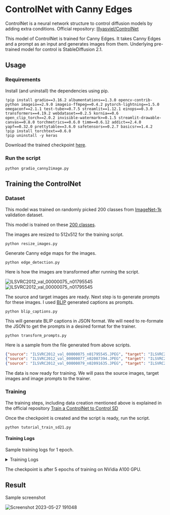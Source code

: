 # ControlNet with Canny Edges

ControlNet is a neural network structure to control diffusion models by adding extra conditions. Official repository: [lllyasviel/ControlNet](https://github.com/lllyasviel/ControlNet)

This model of ControlNet is trained for Canny Edges. It takes Canny Edges and a prompt as an input and generates images from them. Underlying pre-trained model for control is StableDiffusion 2.1.

## Usage

### Requirements
Install (and uninstall) the dependencies using pip.

```
!pip install gradio==3.16.2 albumentations==1.3.0 opencv-contrib-python imageio==2.9.0 imageio-ffmpeg==0.4.2 pytorch-lightning==1.5.0 omegaconf==2.1.1 test-tube>=0.7.5 streamlit==1.12.1 einops==0.3.0 transformers==4.19.2 webdataset==0.2.5 kornia==0.6 open_clip_torch==2.0.2 invisible-watermark>=0.1.5 streamlit-drawable-canvas==0.8.0 torchmetrics==0.6.0 timm==0.6.12 addict==2.4.0 yapf==0.32.0 prettytable==3.6.0 safetensors==0.2.7 basicsr==1.4.2
!pip install torchtext==0.6.0
!pip uninstall -y keras
```

Download the trained checkpoint [here](https://drive.google.com/file/d/10lH_Yl0OLqEu1-98LzX1_2QyjuZvSk7o/view?usp=sharing).

### Run the script
```
python gradio_canny2image.py
```

## Training the ControlNet

### Dataset
This model was trained on randomly picked 200 classes from [ImageNet-1k](https://huggingface.co/datasets/imagenet-1k) validation dataset. 

This model is trained on these [200 classes](https://github.com/ajinkyakhadilkar/EVA-8/files/11581466/classes.txt).

The images are resized to 512x512 for the training script.
```
python resize_images.py
```

Generate Canny edge maps for the images.
```
python edge_detection.py
```
Here is how the images are transformed after running the script.


![ILSVRC2012_val_00000075_n01795545](https://github.com/ajinkyakhadilkar/EVA-8/assets/27129645/73077755-1c80-4087-92bf-a35501b5f595)
![ILSVRC2012_val_00000075_n01795545](https://github.com/ajinkyakhadilkar/EVA-8/assets/27129645/6ce5db42-0007-4846-839e-2cfa367fe476)


The source and target images are ready. Next step is to generate prompts for these images. I used [BLIP](https://github.com/salesforce/BLIP) generated captions as prompts.
```
python blip_captions.py
```
This will generate BLIP captions in JSON format. We will need to re-formate the JSON to get the prompts in a desired format for the trainer.
```
python transform_prompts.py
```

Here is a sample from the file generated from above scripts.
```json
{"source": "ILSVRC2012_val_00000075_n01795545.JPEG", "target": "ILSVRC2012_val_00000075_n01795545.JPEG", "prompt": "there is a black bird with a red head and white wings"}
{"source": "ILSVRC2012_val_00000077_n02087394.JPEG", "target": "ILSVRC2012_val_00000077_n02087394.JPEG", "prompt": "there is a dog that is standing on a rock in the woods"}
{"source": "ILSVRC2012_val_00000079_n02091635.JPEG", "target": "ILSVRC2012_val_00000079_n02091635.JPEG", "prompt": "there is a dog that is sitting on a chair with its tongue out"}

```

The data is now ready for training. We will pass the source images, target images and image prompts to the trainer.


### Training 

The training steps, including data creation mentioned above is explained in the official repository [Train a ControlNet to Control SD
](https://github.com/lllyasviel/ControlNet/blob/main/docs/train.md)

Once the checkpoint is created and the script is ready, run the script.
```
python tutorial_train_sd21.py
```

#### Training Logs
Sample training logs for 1 epoch.

<details>
  <summary>Training Logs</summary>
  
    logging improved.
    2023-05-22 10:42:41.413255: I tensorflow/core/util/port.cc:110] oneDNN custom operations are on. You may see slightly different numerical results due to floating-point round-off errors from different computation orders. To turn them off, set the environment variable `TF_ENABLE_ONEDNN_OPTS=0`.
    2023-05-22 10:42:41.468687: I tensorflow/core/platform/cpu_feature_guard.cc:182] This TensorFlow binary is optimized to use available CPU instructions in performance-critical operations.
    To enable the following instructions: AVX2 AVX512F AVX512_VNNI FMA, in other operations, rebuild TensorFlow with the appropriate compiler flags.
    2023-05-22 10:42:42.553027: W tensorflow/compiler/tf2tensorrt/utils/py_utils.cc:38] TF-TRT Warning: Could not find TensorRT
    No module 'xformers'. Proceeding without it.
    ControlLDM: Running in eps-prediction mode
    DiffusionWrapper has 865.91 M params.
    making attention of type 'vanilla' with 512 in_channels
    Working with z of shape (1, 4, 32, 32) = 4096 dimensions.
    making attention of type 'vanilla' with 512 in_channels
    Loaded model config from [./models/cldm_v21.yaml]
    Loaded state_dict from [./models/checkpoint-epoch=01.ckpt]
    GPU available: True, used: True
    TPU available: False, using: 0 TPU cores
    IPU available: False, using: 0 IPUs
    /usr/local/lib/python3.10/dist-packages/pytorch_lightning/trainer/configuration_validator.py:118: UserWarning: You defined a `validation_step` but have no `val_dataloader`. Skipping val loop.
      rank_zero_warn("You defined a `validation_step` but have no `val_dataloader`. Skipping val loop.")
    /usr/local/lib/python3.10/dist-packages/pytorch_lightning/trainer/configuration_validator.py:280: LightningDeprecationWarning: Base `LightningModule.on_train_batch_start` hook signature has changed in v1.5. The `dataloader_idx` argument will be removed in v1.7.
      rank_zero_deprecation(
    /usr/local/lib/python3.10/dist-packages/pytorch_lightning/trainer/configuration_validator.py:287: LightningDeprecationWarning: Base `Callback.on_train_batch_end` hook signature has changed in v1.5. The `dataloader_idx` argument will be removed in v1.7.
      rank_zero_deprecation(
    LOCAL_RANK: 0 - CUDA_VISIBLE_DEVICES: [0]

      | Name              | Type                   | Params
    -------------------------------------------------------------
    0 | model             | DiffusionWrapper       | 865 M 
    1 | first_stage_model | AutoencoderKL          | 83.7 M
    2 | cond_stage_model  | FrozenOpenCLIPEmbedder | 354 M 
    3 | control_model     | ControlNet             | 364 M 
    -------------------------------------------------------------
    1.2 B     Trainable params
    437 M     Non-trainable params
    1.7 B     Total params
    6,671.302 Total estimated model params size (MB)
    /usr/local/lib/python3.10/dist-packages/pytorch_lightning/callbacks/model_checkpoint.py:617: UserWarning: Checkpoint directory /content/drive/MyDrive/EVA_Capstone/ControlNet/models exists and is not empty.
      rank_zero_warn(f"Checkpoint directory {dirpath} exists and is not empty.")
    /usr/local/lib/python3.10/dist-packages/pytorch_lightning/trainer/data_loading.py:110: UserWarning: The dataloader, train_dataloader, does not have many workers which may be a bottleneck. Consider increasing the value of the `num_workers` argument` (try 12 which is the number of cpus on this machine) in the `DataLoader` init to improve performance.
      rank_zero_warn(
    Epoch 0:   0% 0/1000 [00:00<?, ?it/s] /usr/local/lib/python3.10/dist-packages/pytorch_lightning/utilities/data.py:56: UserWarning: Trying to infer the `batch_size` from an ambiguous collection. The batch size we found is 10. To avoid any miscalculations, use `self.log(..., batch_size=batch_size)`.
      warning_cache.warn(
    Data shape for DDIM sampling is (4, 4, 64, 64), eta 0.0
    Running DDIM Sampling with 50 timesteps

    DDIM Sampler:   0% 0/50 [00:00<?, ?it/s]
    DDIM Sampler:   2% 1/50 [00:00<00:23,  2.12it/s]
    DDIM Sampler:   4% 2/50 [00:00<00:21,  2.19it/s]
    DDIM Sampler:   6% 3/50 [00:01<00:21,  2.21it/s]
    DDIM Sampler:   8% 4/50 [00:01<00:20,  2.22it/s]
    DDIM Sampler:  10% 5/50 [00:02<00:20,  2.23it/s]
    DDIM Sampler:  12% 6/50 [00:02<00:19,  2.23it/s]
    DDIM Sampler:  14% 7/50 [00:03<00:19,  2.24it/s]
    DDIM Sampler:  16% 8/50 [00:03<00:18,  2.24it/s]
    DDIM Sampler:  18% 9/50 [00:04<00:18,  2.24it/s]
    DDIM Sampler:  20% 10/50 [00:04<00:17,  2.24it/s]
    DDIM Sampler:  22% 11/50 [00:04<00:17,  2.24it/s]
    DDIM Sampler:  24% 12/50 [00:05<00:16,  2.24it/s]
    DDIM Sampler:  26% 13/50 [00:05<00:16,  2.24it/s]
    DDIM Sampler:  28% 14/50 [00:06<00:16,  2.24it/s]
    DDIM Sampler:  30% 15/50 [00:06<00:15,  2.24it/s]
    DDIM Sampler:  32% 16/50 [00:07<00:15,  2.24it/s]
    DDIM Sampler:  34% 17/50 [00:07<00:14,  2.24it/s]
    DDIM Sampler:  36% 18/50 [00:08<00:14,  2.24it/s]
    DDIM Sampler:  38% 19/50 [00:08<00:13,  2.24it/s]
    DDIM Sampler:  40% 20/50 [00:08<00:13,  2.24it/s]
    DDIM Sampler:  42% 21/50 [00:09<00:12,  2.24it/s]
    DDIM Sampler:  44% 22/50 [00:09<00:12,  2.24it/s]
    DDIM Sampler:  46% 23/50 [00:10<00:12,  2.24it/s]
    DDIM Sampler:  48% 24/50 [00:10<00:11,  2.24it/s]
    DDIM Sampler:  50% 25/50 [00:11<00:11,  2.24it/s]
    DDIM Sampler:  52% 26/50 [00:11<00:10,  2.24it/s]
    DDIM Sampler:  54% 27/50 [00:12<00:10,  2.24it/s]
    DDIM Sampler:  56% 28/50 [00:12<00:09,  2.24it/s]
    DDIM Sampler:  58% 29/50 [00:12<00:09,  2.24it/s]
    DDIM Sampler:  60% 30/50 [00:13<00:08,  2.24it/s]
    DDIM Sampler:  62% 31/50 [00:13<00:08,  2.24it/s]
    DDIM Sampler:  64% 32/50 [00:14<00:08,  2.24it/s]
    DDIM Sampler:  66% 33/50 [00:14<00:07,  2.24it/s]
    DDIM Sampler:  68% 34/50 [00:15<00:07,  2.24it/s]
    DDIM Sampler:  70% 35/50 [00:15<00:06,  2.24it/s]
    DDIM Sampler:  72% 36/50 [00:16<00:06,  2.24it/s]
    DDIM Sampler:  74% 37/50 [00:16<00:05,  2.24it/s]
    DDIM Sampler:  76% 38/50 [00:16<00:05,  2.24it/s]
    DDIM Sampler:  78% 39/50 [00:17<00:04,  2.24it/s]
    DDIM Sampler:  80% 40/50 [00:17<00:04,  2.24it/s]
    DDIM Sampler:  82% 41/50 [00:18<00:04,  2.24it/s]
    DDIM Sampler:  84% 42/50 [00:18<00:03,  2.24it/s]
    DDIM Sampler:  86% 43/50 [00:19<00:03,  2.24it/s]
    DDIM Sampler:  88% 44/50 [00:19<00:02,  2.24it/s]
    DDIM Sampler:  90% 45/50 [00:20<00:02,  2.24it/s]
    DDIM Sampler:  92% 46/50 [00:20<00:01,  2.24it/s]
    DDIM Sampler:  94% 47/50 [00:21<00:01,  2.24it/s]
    DDIM Sampler:  96% 48/50 [00:21<00:00,  2.24it/s]
    DDIM Sampler:  98% 49/50 [00:21<00:00,  2.24it/s]
    DDIM Sampler: 100% 50/50 [00:22<00:00,  2.24it/s]
    Epoch 0:  30% 300/1000 [1:25:47<3:20:11, 17.16s/it, loss=0.148, v_num=16, train/loss_simple_step=0.103, train/loss_vlb_step=0.000478, train/loss_step=0.103, global_step=299.0] Data shape for DDIM sampling is (4, 4, 64, 64), eta 0.0
    Running DDIM Sampling with 50 timesteps

    DDIM Sampler:   0% 0/50 [00:00<?, ?it/s]
    DDIM Sampler:   2% 1/50 [00:00<00:21,  2.24it/s]
    DDIM Sampler:   4% 2/50 [00:00<00:21,  2.24it/s]
    DDIM Sampler:   6% 3/50 [00:01<00:20,  2.24it/s]
    DDIM Sampler:   8% 4/50 [00:01<00:20,  2.24it/s]
    DDIM Sampler:  10% 5/50 [00:02<00:20,  2.24it/s]
    DDIM Sampler:  12% 6/50 [00:02<00:19,  2.24it/s]
    DDIM Sampler:  14% 7/50 [00:03<00:19,  2.24it/s]
    DDIM Sampler:  16% 8/50 [00:03<00:18,  2.24it/s]
    DDIM Sampler:  18% 9/50 [00:04<00:18,  2.24it/s]
    DDIM Sampler:  20% 10/50 [00:04<00:17,  2.24it/s]
    DDIM Sampler:  22% 11/50 [00:04<00:17,  2.24it/s]
    DDIM Sampler:  24% 12/50 [00:05<00:16,  2.24it/s]
    DDIM Sampler:  26% 13/50 [00:05<00:16,  2.24it/s]
    DDIM Sampler:  28% 14/50 [00:06<00:16,  2.24it/s]
    DDIM Sampler:  30% 15/50 [00:06<00:15,  2.24it/s]
    DDIM Sampler:  32% 16/50 [00:07<00:15,  2.24it/s]
    DDIM Sampler:  34% 17/50 [00:07<00:14,  2.24it/s]
    DDIM Sampler:  36% 18/50 [00:08<00:14,  2.24it/s]
    DDIM Sampler:  38% 19/50 [00:08<00:13,  2.24it/s]
    DDIM Sampler:  40% 20/50 [00:08<00:13,  2.24it/s]
    DDIM Sampler:  42% 21/50 [00:09<00:12,  2.24it/s]
    DDIM Sampler:  44% 22/50 [00:09<00:12,  2.24it/s]
    DDIM Sampler:  46% 23/50 [00:10<00:12,  2.24it/s]
    DDIM Sampler:  48% 24/50 [00:10<00:11,  2.24it/s]
    DDIM Sampler:  50% 25/50 [00:11<00:11,  2.24it/s]
    DDIM Sampler:  52% 26/50 [00:11<00:10,  2.24it/s]
    DDIM Sampler:  54% 27/50 [00:12<00:10,  2.24it/s]
    DDIM Sampler:  56% 28/50 [00:12<00:09,  2.24it/s]
    DDIM Sampler:  58% 29/50 [00:12<00:09,  2.24it/s]
    DDIM Sampler:  60% 30/50 [00:13<00:08,  2.24it/s]
    DDIM Sampler:  62% 31/50 [00:13<00:08,  2.24it/s]
    DDIM Sampler:  64% 32/50 [00:14<00:08,  2.24it/s]
    DDIM Sampler:  66% 33/50 [00:14<00:07,  2.24it/s]
    DDIM Sampler:  68% 34/50 [00:15<00:07,  2.24it/s]
    DDIM Sampler:  70% 35/50 [00:15<00:06,  2.24it/s]
    DDIM Sampler:  72% 36/50 [00:16<00:06,  2.24it/s]
    DDIM Sampler:  74% 37/50 [00:16<00:05,  2.24it/s]
    DDIM Sampler:  76% 38/50 [00:16<00:05,  2.24it/s]
    DDIM Sampler:  78% 39/50 [00:17<00:04,  2.24it/s]
    DDIM Sampler:  80% 40/50 [00:17<00:04,  2.24it/s]
    DDIM Sampler:  82% 41/50 [00:18<00:04,  2.24it/s]
    DDIM Sampler:  84% 42/50 [00:18<00:03,  2.24it/s]
    DDIM Sampler:  86% 43/50 [00:19<00:03,  2.24it/s]
    DDIM Sampler:  88% 44/50 [00:19<00:02,  2.24it/s]
    DDIM Sampler:  90% 45/50 [00:20<00:02,  2.24it/s]
    DDIM Sampler:  92% 46/50 [00:20<00:01,  2.24it/s]
    DDIM Sampler:  94% 47/50 [00:20<00:01,  2.24it/s]
    DDIM Sampler:  96% 48/50 [00:21<00:00,  2.24it/s]
    DDIM Sampler:  98% 49/50 [00:21<00:00,  2.24it/s]
    DDIM Sampler: 100% 50/50 [00:22<00:00,  2.24it/s]
    Epoch 0:  60% 600/1000 [2:49:20<1:52:53, 16.93s/it, loss=0.16, v_num=16, train/loss_simple_step=0.312, train/loss_vlb_step=0.00454, train/loss_step=0.312, global_step=599.0]  Data shape for DDIM sampling is (4, 4, 64, 64), eta 0.0
    Running DDIM Sampling with 50 timesteps

    DDIM Sampler:   0% 0/50 [00:00<?, ?it/s]
    DDIM Sampler:   2% 1/50 [00:00<00:21,  2.24it/s]
    DDIM Sampler:   4% 2/50 [00:00<00:21,  2.24it/s]
    DDIM Sampler:   6% 3/50 [00:01<00:20,  2.24it/s]
    DDIM Sampler:   8% 4/50 [00:01<00:20,  2.24it/s]
    DDIM Sampler:  10% 5/50 [00:02<00:20,  2.24it/s]
    DDIM Sampler:  12% 6/50 [00:02<00:19,  2.24it/s]
    DDIM Sampler:  14% 7/50 [00:03<00:19,  2.24it/s]
    DDIM Sampler:  16% 8/50 [00:03<00:18,  2.24it/s]
    DDIM Sampler:  18% 9/50 [00:04<00:18,  2.24it/s]
    DDIM Sampler:  20% 10/50 [00:04<00:17,  2.24it/s]
    DDIM Sampler:  22% 11/50 [00:04<00:17,  2.24it/s]
    DDIM Sampler:  24% 12/50 [00:05<00:16,  2.24it/s]
    DDIM Sampler:  26% 13/50 [00:05<00:16,  2.24it/s]
    DDIM Sampler:  28% 14/50 [00:06<00:16,  2.24it/s]
    DDIM Sampler:  30% 15/50 [00:06<00:15,  2.24it/s]
    DDIM Sampler:  32% 16/50 [00:07<00:15,  2.24it/s]
    DDIM Sampler:  34% 17/50 [00:07<00:14,  2.24it/s]
    DDIM Sampler:  36% 18/50 [00:08<00:14,  2.24it/s]
    DDIM Sampler:  38% 19/50 [00:08<00:13,  2.24it/s]
    DDIM Sampler:  40% 20/50 [00:08<00:13,  2.24it/s]
    DDIM Sampler:  42% 21/50 [00:09<00:12,  2.24it/s]
    DDIM Sampler:  44% 22/50 [00:09<00:12,  2.24it/s]
    DDIM Sampler:  46% 23/50 [00:10<00:12,  2.24it/s]
    DDIM Sampler:  48% 24/50 [00:10<00:11,  2.24it/s]
    DDIM Sampler:  50% 25/50 [00:11<00:11,  2.24it/s]
    DDIM Sampler:  52% 26/50 [00:11<00:10,  2.24it/s]
    DDIM Sampler:  54% 27/50 [00:12<00:10,  2.24it/s]
    DDIM Sampler:  56% 28/50 [00:12<00:09,  2.24it/s]
    DDIM Sampler:  58% 29/50 [00:12<00:09,  2.24it/s]
    DDIM Sampler:  60% 30/50 [00:13<00:08,  2.24it/s]
    DDIM Sampler:  62% 31/50 [00:13<00:08,  2.24it/s]
    DDIM Sampler:  64% 32/50 [00:14<00:08,  2.24it/s]
    DDIM Sampler:  66% 33/50 [00:14<00:07,  2.24it/s]
    DDIM Sampler:  68% 34/50 [00:15<00:07,  2.24it/s]
    DDIM Sampler:  70% 35/50 [00:15<00:06,  2.24it/s]
    DDIM Sampler:  72% 36/50 [00:16<00:06,  2.24it/s]
    DDIM Sampler:  74% 37/50 [00:16<00:05,  2.24it/s]
    DDIM Sampler:  76% 38/50 [00:16<00:05,  2.24it/s]
    DDIM Sampler:  78% 39/50 [00:17<00:04,  2.24it/s]
    DDIM Sampler:  80% 40/50 [00:17<00:04,  2.24it/s]
    DDIM Sampler:  82% 41/50 [00:18<00:04,  2.24it/s]
    DDIM Sampler:  84% 42/50 [00:18<00:03,  2.24it/s]
    DDIM Sampler:  86% 43/50 [00:19<00:03,  2.24it/s]
    DDIM Sampler:  88% 44/50 [00:19<00:02,  2.24it/s]
    DDIM Sampler:  90% 45/50 [00:20<00:02,  2.24it/s]
    DDIM Sampler:  92% 46/50 [00:20<00:01,  2.24it/s]
    DDIM Sampler:  94% 47/50 [00:20<00:01,  2.24it/s]
    DDIM Sampler:  96% 48/50 [00:21<00:00,  2.24it/s]
    DDIM Sampler:  98% 49/50 [00:21<00:00,  2.24it/s]
    DDIM Sampler: 100% 50/50 [00:22<00:00,  2.24it/s]
    Epoch 0:  90% 900/1000 [4:13:24<28:09, 16.89s/it, loss=0.16, v_num=16, train/loss_simple_step=0.176, train/loss_vlb_step=0.00286, train/loss_step=0.176, global_step=899.0] Data shape for DDIM sampling is (4, 4, 64, 64), eta 0.0
    Running DDIM Sampling with 50 timesteps

    DDIM Sampler:   0% 0/50 [00:00<?, ?it/s]
    DDIM Sampler:   2% 1/50 [00:00<00:21,  2.24it/s]
    DDIM Sampler:   4% 2/50 [00:00<00:21,  2.24it/s]
    DDIM Sampler:   6% 3/50 [00:01<00:20,  2.24it/s]
    DDIM Sampler:   8% 4/50 [00:01<00:20,  2.24it/s]
    DDIM Sampler:  10% 5/50 [00:02<00:20,  2.24it/s]
    DDIM Sampler:  12% 6/50 [00:02<00:19,  2.24it/s]
    DDIM Sampler:  14% 7/50 [00:03<00:19,  2.24it/s]
    DDIM Sampler:  16% 8/50 [00:03<00:18,  2.24it/s]
    DDIM Sampler:  18% 9/50 [00:04<00:18,  2.24it/s]
    DDIM Sampler:  20% 10/50 [00:04<00:17,  2.24it/s]
    DDIM Sampler:  22% 11/50 [00:04<00:17,  2.24it/s]
    DDIM Sampler:  24% 12/50 [00:05<00:16,  2.24it/s]
    DDIM Sampler:  26% 13/50 [00:05<00:16,  2.24it/s]
    DDIM Sampler:  28% 14/50 [00:06<00:16,  2.24it/s]
    DDIM Sampler:  30% 15/50 [00:06<00:15,  2.24it/s]
    DDIM Sampler:  32% 16/50 [00:07<00:15,  2.24it/s]
    DDIM Sampler:  34% 17/50 [00:07<00:14,  2.24it/s]
    DDIM Sampler:  36% 18/50 [00:08<00:14,  2.24it/s]
    DDIM Sampler:  38% 19/50 [00:08<00:13,  2.24it/s]
    DDIM Sampler:  40% 20/50 [00:08<00:13,  2.24it/s]
    DDIM Sampler:  42% 21/50 [00:09<00:12,  2.24it/s]
    DDIM Sampler:  44% 22/50 [00:09<00:12,  2.24it/s]
    DDIM Sampler:  46% 23/50 [00:10<00:12,  2.24it/s]
    DDIM Sampler:  48% 24/50 [00:10<00:11,  2.24it/s]
    DDIM Sampler:  50% 25/50 [00:11<00:11,  2.24it/s]
    DDIM Sampler:  52% 26/50 [00:11<00:10,  2.24it/s]
    DDIM Sampler:  54% 27/50 [00:12<00:10,  2.24it/s]
    DDIM Sampler:  56% 28/50 [00:12<00:09,  2.24it/s]
    DDIM Sampler:  58% 29/50 [00:12<00:09,  2.24it/s]
    DDIM Sampler:  60% 30/50 [00:13<00:08,  2.24it/s]
    DDIM Sampler:  62% 31/50 [00:13<00:08,  2.24it/s]
    DDIM Sampler:  64% 32/50 [00:14<00:08,  2.24it/s]
    DDIM Sampler:  66% 33/50 [00:14<00:07,  2.24it/s]
    DDIM Sampler:  68% 34/50 [00:15<00:07,  2.24it/s]
    DDIM Sampler:  70% 35/50 [00:15<00:06,  2.24it/s]
    DDIM Sampler:  72% 36/50 [00:16<00:06,  2.24it/s]
    DDIM Sampler:  74% 37/50 [00:16<00:05,  2.24it/s]
    DDIM Sampler:  76% 38/50 [00:16<00:05,  2.24it/s]
    DDIM Sampler:  78% 39/50 [00:17<00:04,  2.24it/s]
    DDIM Sampler:  80% 40/50 [00:17<00:04,  2.24it/s]
    DDIM Sampler:  82% 41/50 [00:18<00:04,  2.24it/s]
    DDIM Sampler:  84% 42/50 [00:18<00:03,  2.24it/s]
    DDIM Sampler:  86% 43/50 [00:19<00:03,  2.24it/s]
    DDIM Sampler:  88% 44/50 [00:19<00:02,  2.24it/s]
    DDIM Sampler:  90% 45/50 [00:20<00:02,  2.24it/s]
    DDIM Sampler:  92% 46/50 [00:20<00:01,  2.24it/s]
    DDIM Sampler:  94% 47/50 [00:20<00:01,  2.24it/s]
    DDIM Sampler:  96% 48/50 [00:21<00:00,  2.24it/s]
    DDIM Sampler:  98% 49/50 [00:21<00:00,  2.24it/s]
    DDIM Sampler: 100% 50/50 [00:22<00:00,  2.24it/s]

</details>

The checkpoint is after 5 epochs of training on NVidia A100 GPU.

## Result
Sample screenshot


![Screenshot 2023-05-27 191048](https://github.com/ajinkyakhadilkar/EVA-8/assets/27129645/dbfc8f64-259a-4aa5-bc8a-6a09834b8028)
